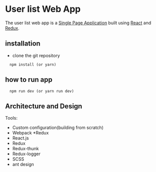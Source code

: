 # User list Web App

The user list web app is a [Single Page Application](https://en.wikipedia.org/wiki/Single-page_application) built using [React](https://facebook.github.io/react/) and [Redux](http://redux.js.org).

## installation

- clone the git repository
```
  npm install (or yarn)
```

## how to run app
```
  npm run dev (or yarn run dev)
```

## Architecture and Design

Tools:
* Custom configuration(building from scratch)
* Webpack
*Redux
* React.js
* Redux
* Redux-thunk
* Redux-logger
* SCSS
* ant design

